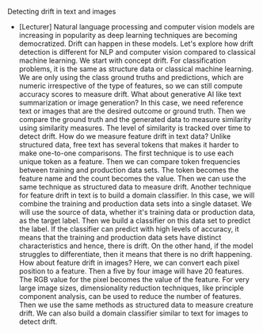Detecting drift in text and images
- [Lecturer] Natural language processing and computer vision models are increasing in popularity as deep learning techniques are becoming democratized. Drift can happen in these models. Let's explore how drift detection is different for NLP and computer vision compared to classical machine learning. We start with concept drift. For classification problems, it is the same as structure data or classical machine learning. We are only using the class ground truths and predictions, which are numeric irrespective of the type of features, so we can still compute accuracy scores to measure drift. What about generative AI like text summarization or image generation? In this case, we need reference text or images that are the desired outcome or ground truth. Then we compare the ground truth and the generated data to measure similarity using similarity measures. The level of similarity is tracked over time to detect drift. How do we measure feature drift in text data? Unlike structured data, free text has several tokens that makes it harder to make one-to-one comparisons. The first technique is to use each unique token as a feature. Then we can compare token frequencies between training and production data sets. The token becomes the feature name and the count becomes the value. Then we can use the same technique as structured data to measure drift. Another technique for feature drift in text is to build a domain classifier. In this case, we will combine the training and production data sets into a single dataset. We will use the source of data, whether it's training data or production data, as the target label. Then we build a classifier on this data set to predict the label. If the classifier can predict with high levels of accuracy, it means that the training and production data sets have distinct characteristics and hence, there is drift. On the other hand, if the model struggles to differentiate, then it means that there is no drift happening. How about feature drift in images? Here, we can convert each pixel position to a feature. Then a five by four image will have 20 features. The RGB value for the pixel becomes the value of the feature. For very large image sizes, dimensionality reduction techniques, like principle component analysis, can be used to reduce the number of features. Then we use the same methods as structured data to measure creature drift. We can also build a domain classifier similar to text for images to detect drift.